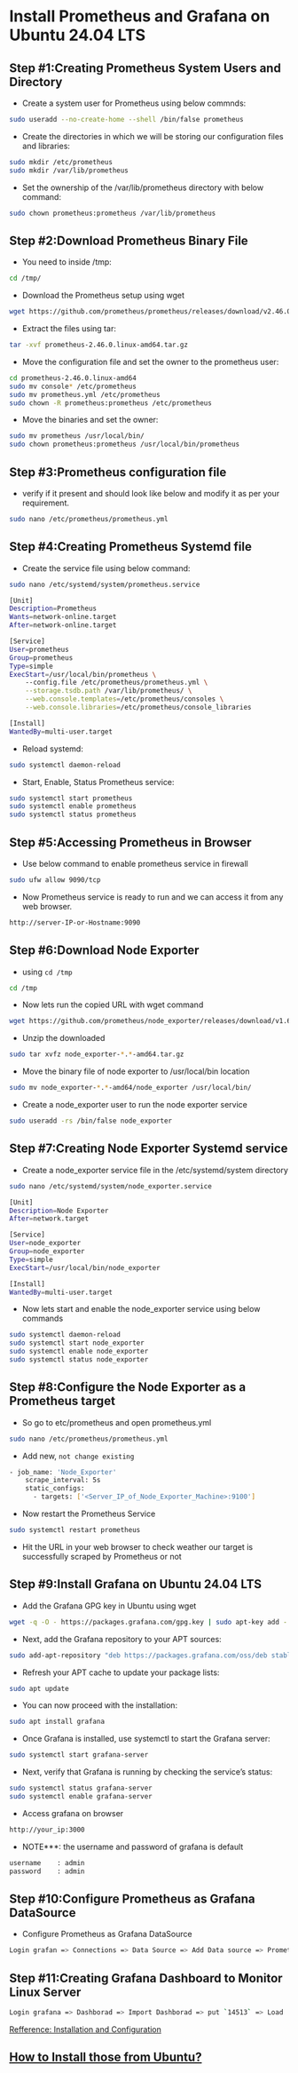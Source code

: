 # Install Prometheus and Grafana on Ubuntu 24.04 LTS

## Step #1:Creating Prometheus System Users and Directory
- Create a system user for Prometheus using below commnds:
```sh
sudo useradd --no-create-home --shell /bin/false prometheus
```
- Create the directories in which we will be storing our configuration files and libraries:
```sh
sudo mkdir /etc/prometheus
sudo mkdir /var/lib/prometheus
```
- Set the ownership of the /var/lib/prometheus directory with below command:
```sh
sudo chown prometheus:prometheus /var/lib/prometheus
```

## Step #2:Download Prometheus Binary File
- You need to inside /tmp:
```sh
cd /tmp/
```
- Download the Prometheus setup using wget
```sh
wget https://github.com/prometheus/prometheus/releases/download/v2.46.0/prometheus-2.46.0.linux-amd64.tar.gz
```
- Extract the files using tar:
```sh
tar -xvf prometheus-2.46.0.linux-amd64.tar.gz
```
- Move the configuration file and set the owner to the prometheus user:
```sh
cd prometheus-2.46.0.linux-amd64
sudo mv console* /etc/prometheus
sudo mv prometheus.yml /etc/prometheus
sudo chown -R prometheus:prometheus /etc/prometheus
```
- Move the binaries and set the owner:
```sh
sudo mv prometheus /usr/local/bin/
sudo chown prometheus:prometheus /usr/local/bin/prometheus
```

## Step #3:Prometheus configuration file
- verify if it present and should look like below and modify it as per your requirement.
```sh
sudo nano /etc/prometheus/prometheus.yml
```

## Step #4:Creating Prometheus Systemd file
- Create the service file using below command:
```sh
sudo nano /etc/systemd/system/prometheus.service
```
```sh
[Unit]
Description=Prometheus
Wants=network-online.target
After=network-online.target

[Service]
User=prometheus
Group=prometheus
Type=simple
ExecStart=/usr/local/bin/prometheus \
    --config.file /etc/prometheus/prometheus.yml \
    --storage.tsdb.path /var/lib/prometheus/ \
    --web.console.templates=/etc/prometheus/consoles \
    --web.console.libraries=/etc/prometheus/console_libraries

[Install]
WantedBy=multi-user.target
```
- Reload systemd:
```sh
sudo systemctl daemon-reload
```
- Start, Enable, Status Prometheus service:
```sh
sudo systemctl start prometheus
sudo systemctl enable prometheus
sudo systemctl status prometheus
```

## Step #5:Accessing Prometheus in Browser
- Use below command to enable prometheus service in firewall 
```sh
sudo ufw allow 9090/tcp
```
- Now Prometheus service is ready to run and we can access it from any web browser.
```sh
http://server-IP-or-Hostname:9090
```

## Step #6:Download Node Exporter
- using `cd /tmp`
```sh
cd /tmp
```
- Now lets run the copied URL with wget command
```sh
wget https://github.com/prometheus/node_exporter/releases/download/v1.6.1/node_exporter-1.6.1.linux-amd64.tar.gz
```
- Unzip the downloaded
```sh
sudo tar xvfz node_exporter-*.*-amd64.tar.gz
```
- Move the binary file of node exporter to /usr/local/bin location
```sh
sudo mv node_exporter-*.*-amd64/node_exporter /usr/local/bin/
```
- Create a node_exporter user to run the node exporter service
```sh
sudo useradd -rs /bin/false node_exporter
```

## Step #7:Creating Node Exporter Systemd service
- Create a node_exporter service file in the /etc/systemd/system directory
```sh
sudo nano /etc/systemd/system/node_exporter.service
```
```sh
[Unit]
Description=Node Exporter
After=network.target

[Service]
User=node_exporter
Group=node_exporter
Type=simple
ExecStart=/usr/local/bin/node_exporter

[Install]
WantedBy=multi-user.target
```
- Now lets start and enable the node_exporter service using below commands
```sh
sudo systemctl daemon-reload
sudo systemctl start node_exporter
sudo systemctl enable node_exporter
sudo systemctl status node_exporter
```

## Step #8:Configure the Node Exporter as a Prometheus target
- So go to etc/prometheus and open prometheus.yml
```sh
sudo nano /etc/prometheus/prometheus.yml
```
- Add new, `not change existing`
```sh
- job_name: 'Node_Exporter'
    scrape_interval: 5s
    static_configs:
      - targets: ['<Server_IP_of_Node_Exporter_Machine>:9100']
```
- Now restart the Prometheus Service
```sh
sudo systemctl restart prometheus
```
- Hit the URL in your web browser to check weather our target is successfully scraped by Prometheus or not

## Step #9:Install Grafana on Ubuntu 24.04 LTS
- Add the Grafana GPG key in Ubuntu using wget
```sh
wget -q -O - https://packages.grafana.com/gpg.key | sudo apt-key add -
```
- Next, add the Grafana repository to your APT sources:
```sh
sudo add-apt-repository "deb https://packages.grafana.com/oss/deb stable main"
```
- Refresh your APT cache to update your package lists:
```sh
sudo apt update
```
- You can now proceed with the installation:
```sh
sudo apt install grafana
```
- Once Grafana is installed, use systemctl to start the Grafana server:
```sh
sudo systemctl start grafana-server
```
- Next, verify that Grafana is running by checking the service’s status:
```sh
sudo systemctl status grafana-server
sudo systemctl enable grafana-server
```
- Access grafana on browser
```sh
http://your_ip:3000
```
- NOTE***: the username and password of grafana is default
```sh
username    : admin
password    : admin
```

## Step #10:Configure Prometheus as Grafana DataSource
- Configure Prometheus as Grafana DataSource
```sh
Login grafan => Connections => Data Source => Add Data source => Prometheus => pass url Prometheus => `Save & Test`
```

## Step #11:Creating Grafana Dashboard to Monitor Linux Server
```sh
Login grafana => Dashborad => Import Dashborad => put `14513` => Load
```
[Refference: Installation and Configuration](https://www.fosstechnix.com/install-prometheus-and-grafana-on-ubuntu-24-04/)
## [How to Install those from Ubuntu?](https://github.com/easycode002/Ubuntu_Prometheus_Grafana_Monitoring/blob/main/Delete.README.md)
